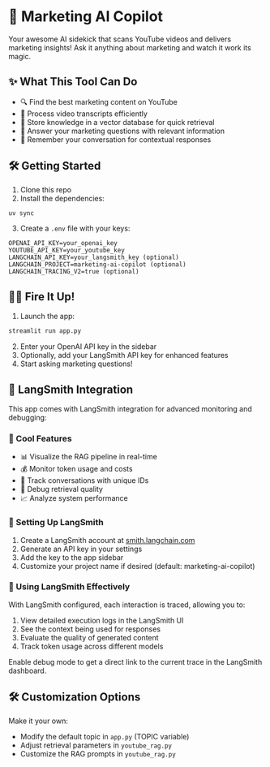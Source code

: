 # 🚀 Marketing AI Copilot

Your awesome AI sidekick that scans YouTube videos and delivers marketing insights! Ask it anything about marketing and watch it work its magic.

## ✨ What This Tool Can Do

- 🔍 Find the best marketing content on YouTube
- 🧠 Process video transcripts efficiently
- 💾 Store knowledge in a vector database for quick retrieval
- 💬 Answer your marketing questions with relevant information
- 🧵 Remember your conversation for contextual responses

## 🛠️ Getting Started

1. Clone this repo
2. Install the dependencies:
```bash
uv sync
```
3. Create a `.env` file with your keys:
```
OPENAI_API_KEY=your_openai_key
YOUTUBE_API_KEY=your_youtube_key
LANGCHAIN_API_KEY=your_langsmith_key (optional)
LANGCHAIN_PROJECT=marketing-ai-copilot (optional)
LANGCHAIN_TRACING_V2=true (optional)
```

## 🏃‍♀️ Fire It Up!

1. Launch the app:
```bash
streamlit run app.py
```
2. Enter your OpenAI API key in the sidebar
3. Optionally, add your LangSmith API key for enhanced features
4. Start asking marketing questions!

## 🔬 LangSmith Integration

This app comes with LangSmith integration for advanced monitoring and debugging:

### 🎁 Cool Features
- 📊 Visualize the RAG pipeline in real-time
- 💰 Monitor token usage and costs
- 🔢 Track conversations with unique IDs
- 🐞 Debug retrieval quality
- 📈 Analyze system performance

### 🔧 Setting Up LangSmith

1. Create a LangSmith account at [smith.langchain.com](https://smith.langchain.com/)
2. Generate an API key in your settings
3. Add the key to the app sidebar
4. Customize your project name if desired (default: marketing-ai-copilot)

### 🧪 Using LangSmith Effectively

With LangSmith configured, each interaction is traced, allowing you to:

1. View detailed execution logs in the LangSmith UI
2. See the context being used for responses
3. Evaluate the quality of generated content
4. Track token usage across different models

Enable debug mode to get a direct link to the current trace in the LangSmith dashboard.

## 🛠️ Customization Options

Make it your own:

- Modify the default topic in `app.py` (TOPIC variable)
- Adjust retrieval parameters in `youtube_rag.py`
- Customize the RAG prompts in `youtube_rag.py`
